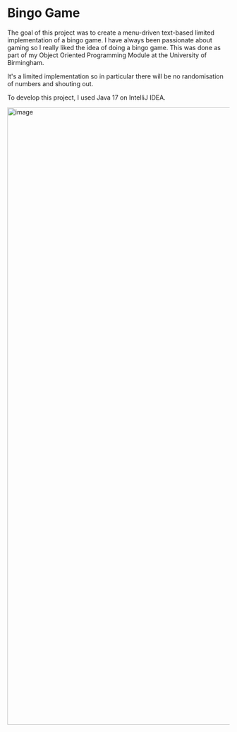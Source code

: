 # Bingo Game

The goal of this project was to create a menu-driven text-based limited implementation of a bingo game. I have always been passionate about gaming so I really liked the idea of doing a bingo game. This was done as part of my Object Oriented Programming Module at the University of Birmingham. 

It's a limited implementation so in particular there will be no randomisation of numbers and shouting out.

To develop this project, I used Java 17 on IntelliJ IDEA.

<img width="1398" alt="image" src="https://user-images.githubusercontent.com/95428540/193943428-a8cea70d-83d8-4dd6-99fb-21127b4f2098.png">

